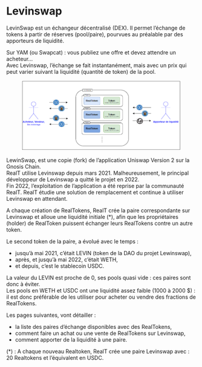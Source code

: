 # Levinswap

LevinSwap est un échangeur décentralisé (DEX). Il permet l’échange de tokens à partir de réserves (pool/paire), pourvues au préalable par des apporteurs de liquidité.

Sur YAM (ou Swapcat) : vous publiez une offre et devez attendre un acheteur...\
Avec Levinswap, l’échange se fait instantanément, mais avec un prix qui peut varier suivant la liquidité (quantité de token) de la pool.

<figure><img src="../../../.gitbook/assets/image.png" alt="" width="563"><figcaption></figcaption></figure>

LewinSwap, est une copie (fork) de l’application Uniswap Version 2 sur la Gnosis Chain.\
RealT utilise Levinswap depuis mars 2021. Malheureusement, le principal développeur de Levinswap a quitté le projet en 2022. \
Fin 2022, l’exploitation de l’application a été reprise par la communauté RealT. RealT étudie une solution de remplacement et continue à utiliser Levinswap en attendant.

A chaque création de RealTokens, RealT crée la paire correspondante sur Levinswap et alloue une liquidité initiale (\*), afin que les propriétaires (holder) de RealToken puissent échanger leurs RealTokens contre un autre token.

Le second token de la paire, a évolué avec le temps :

* jusqu’à mai 2021, c’était LEVIN (token de la DAO du projet Lewinswap),
* après, et jusqu’à mai 2022, c’était WETH,
* et depuis, c’est le stablecoin USDC.

La valeur du LEVIN est proche de 0, ses pools quasi vide : ces paires sont donc à éviter.\
Les pools en WETH et USDC ont une liquidité assez faible (1000 à 2000 $) : il est donc préférable de les utiliser pour acheter ou vendre des fractions de RealTokens.

Les pages suivantes, vont détailler :

* la liste des paires d’échange disponibles avec des RealTokens,
* comment faire un achat ou une vente de RealTokens sur Levinswap,
* comment apporter de la liquidité à une paire.

(\*) : A chaque nouveau Realtoken, RealT crée une paire Levinswap avec : 20 Realtokens et l’équivalent en USDC.
